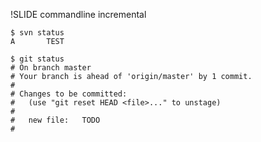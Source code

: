 !SLIDE commandline incremental

	$ svn status
	A       TEST

	$ git status
	# On branch master
	# Your branch is ahead of 'origin/master' by 1 commit.
	#
	# Changes to be committed:
	#   (use "git reset HEAD <file>..." to unstage)
	#
	#	new file:   TODO
	#
